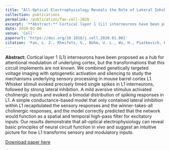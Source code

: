 ```yaml
---
title: "All-Optical Electrophysiology Reveals the Role of Lateral Inhibition in Sensory Processing in Cortical Layer 1"
collection: publications
permalink: /publication/fan-cell-2020
excerpt: '**Abstract:** Cortical layer 1 (L1) interneurons have been proposed as a hub for attentional modulation of underlying cortex, but the transformations that this circuit implements are not known. We combined genetically targeted voltage imaging with optogenetic activation and silencing to study the mechanisms underlying sensory processing in mouse barrel cortex L1. Whisker stimuli evoked precisely timed single spikes in L1 interneurons, followed by strong lateral inhibition. A mild aversive stimulus activated cholinergic inputs and evoked a bimodal distribution of spiking responses in L1. A simple conductance-based model that only contained lateral inhibition within L1 recapitulated the sensory responses and the winner-takes-all cholinergic responses, and the model correctly predicted that the network would function as a spatial and temporal high-pass filter for excitatory inputs. Our results demonstrate that all-optical electrophysiology can reveal basic principles of neural circuit function in vivo and suggest an intuitive picture for how L1 transforms sensory and modulatory inputs.'
date: 2020-02-06
venue: 'Cell'
paperurl: 'https://doi.org/10.1016/j.cell.2020.01.001'
citation: 'Fan, L. Z., Kheifets, S., Böhm, U. L., Wu, H., Piatkevich, K. D., Xie, M. E., Parot, V., Ha, Y., Evans, K. E., Boyden, E. S., Takesian, A. E., Cohen A. E. (2020). &quot;All-Optical Electrophysiology Reveals the Role of Lateral Inhibition in Sensory Processing in Cortical Layer 1&quot; <i>Cell </i> 180(3), 521-535.'
---
```


**Abstract:** Cortical layer 1 (L1) interneurons have been proposed as a hub for attentional modulation of underlying cortex, but the transformations that this circuit implements are not known. We combined genetically targeted voltage imaging with optogenetic activation and silencing to study the mechanisms underlying sensory processing in mouse barrel cortex L1. Whisker stimuli evoked precisely timed single spikes in L1 interneurons, followed by strong lateral inhibition. A mild aversive stimulus activated cholinergic inputs and evoked a bimodal distribution of spiking responses in L1. A simple conductance-based model that only contained lateral inhibition within L1 recapitulated the sensory responses and the winner-takes-all cholinergic responses, and the model correctly predicted that the network would function as a spatial and temporal high-pass filter for excitatory inputs. Our results demonstrate that all-optical electrophysiology can reveal basic principles of neural circuit function in vivo and suggest an intuitive picture for how L1 transforms sensory and modulatory inputs.

[Download paper here](https://www.cell.com/action/showPdf?pii=S0092-8674%2820%2930047-7)
